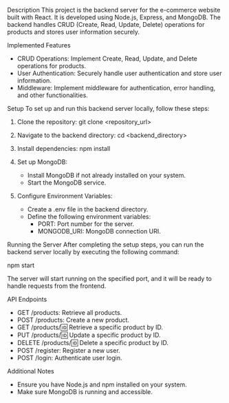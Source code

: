 Description
This project is the backend server for the e-commerce website built with React. It is developed using Node.js, Express, and MongoDB. The backend handles CRUD (Create, Read, Update, Delete) operations for products and stores user information securely.

Implemented Features
- CRUD Operations: Implement Create, Read, Update, and Delete operations for products.
- User Authentication: Securely handle user authentication and store user information.
- Middleware: Implement middleware for authentication, error handling, and other functionalities.

Setup
To set up and run this backend server locally, follow these steps:

1. Clone the repository: 
   git clone <repository_url>

2. Navigate to the backend directory:
   cd <backend_directory>

3. Install dependencies:
   npm install

4. Set up MongoDB:
   - Install MongoDB if not already installed on your system.
   - Start the MongoDB service.

5. Configure Environment Variables:
   - Create a .env file in the backend directory.
   - Define the following environment variables:
     - PORT: Port number for the server.
     - MONGODB_URI: MongoDB connection URI.

Running the Server
After completing the setup steps, you can run the backend server locally by executing the following command:

npm start

The server will start running on the specified port, and it will be ready to handle requests from the frontend.

API Endpoints
- GET /products: Retrieve all products.
- POST /products: Create a new product.
- GET /products/:id: Retrieve a specific product by ID.
- PUT /products/:id: Update a specific product by ID.
- DELETE /products/:id: Delete a specific product by ID.
- POST /register: Register a new user.
- POST /login: Authenticate user login.

Additional Notes
- Ensure you have Node.js and npm installed on your system.
- Make sure MongoDB is running and accessible.

